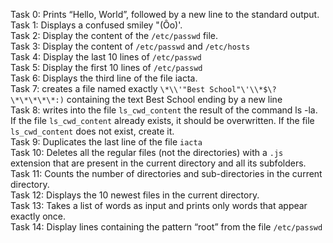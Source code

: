 Task 0: Prints “Hello, World”, followed by a new line to the standard output. <br>
Task 1: Displays a confused smiley "(Ôo)'. <br>
Task 2: Display the content of the `/etc/passwd` file. <br>
Task 3: Display the content of `/etc/passwd` and `/etc/hosts` <br>
Task 4: Display the last 10 lines of `/etc/passwd` <br>
Task 5: Display the first 10 lines of `/etc/passwd` <br>
Task 6: Displays the third line of the file iacta. <br>
Task 7: creates a file named exactly `\*\\'"Best School"\'\\*$\?\*\*\*\*\*:)` containing the text Best School ending by a new line <br>
Task 8: writes into the file `ls_cwd_content` the result of the command ls -la. If the file `ls_cwd_content` already exists, it should be overwritten. If the file `ls_cwd_content` does not exist, create it. <br>
Task 9: Duplicates the last line of the file `iacta` <br>
Task 10: Deletes all the regular files (not the directories) with a `.js` extension that are present in the current directory and all its subfolders. <br>
Task 11: Counts the number of directories and sub-directories in the current directory. <br>
Task 12: Displays the 10 newest files in the current directory. <br>
Task 13: Takes a list of words as input and prints only words that appear exactly once. <br>
Task 14: Display lines containing the pattern “root” from the file `/etc/passwd`
